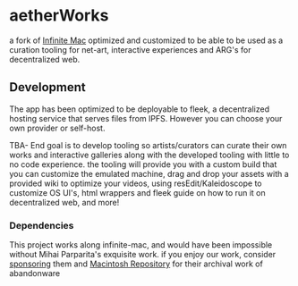 # aetherWorks

a fork of [Infinite Mac](https://github.com/mihaip/infinite-mac) optimized and customized to be able to be used as a curation tooling for net-art, interactive experiences and ARG's for decentralized web.

## Development

The app has been optimized to be deployable to fleek, a decentralized hosting service that serves files from IPFS. However you can choose your own provider or self-host.

TBA- End goal is to develop tooling so artists/curators can curate their own works and interactive galleries along with the developed tooling with little to no code experience. the tooling will provide you with a custom build that you can customize the emulated machine, drag and drop your assets with a provided wiki to optimize your videos, using resEdit/Kaleidoscope to customize OS UI's, html wrappers and fleek guide on how to run it on decentralized web, and more!

### Dependencies

This project works along infinite-mac, and would have been impossible without Mihai Parparita's exquisite work. if you enjoy our work, consider [sponsoring](https://github.com/sponsors/mihaip) them and [Macintosh Repository](https://www.macintoshrepository.org/) for their archival work of abandonware
